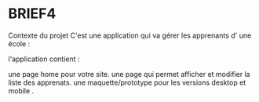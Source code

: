 # BRIEF4
Contexte du projet
C'est une application qui va gérer les apprenants d' une école :

l'application contient :

une page home pour votre site.
une page qui permet afficher et modifier la liste des apprenats. 
une maquette/prototype pour les versions desktop et mobile .

​
